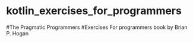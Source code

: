# kotlin_exercises_for_programmers

#The Pragmatic Programmers #Exercises For programmers book by Brian P. Hogan
